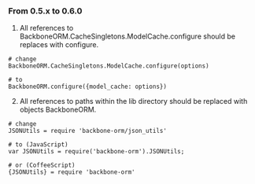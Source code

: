 ### From 0.5.x to 0.6.0

1. All references to BackboneORM.CacheSingletons.ModelCache.configure should be replaces with configure.

```
# change
BackboneORM.CacheSingletons.ModelCache.configure(options)

# to
BackboneORM.configure({model_cache: options})
```

2. All references to paths within the lib directory should be replaced with objects BackboneORM.

```
# change
JSONUtils = require 'backbone-orm/json_utils'

# to (JavaScript)
var JSONUtils = require('backbone-orm').JSONUtils;

# or (CoffeeScript)
{JSONUtils} = require 'backbone-orm'
```
